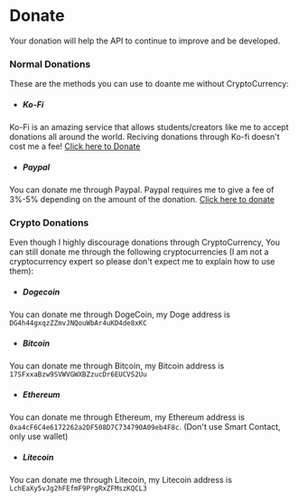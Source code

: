 # Donate
Your donation will help the API to continue to improve and be developed. 

### Normal Donations
These are the methods you can use to doante me without CryptoCurrency:

- ##### Ko-Fi
Ko-Fi is an amazing service that allows students/creators like me to accept donations all around the world. Reciving donations through Ko-fi doesn't cost me a fee! [Click here to Donate](https://ko-fi.com/pgamerx)

- ##### Paypal
You can donate me through Paypal. Paypal requires me to give a fee of 3%-5% depending on the amount of the donation. [Click here to donate](https://paypal.me/discordsheep)

### Crypto Donations
Even though I highly discourage donations through CryptoCurrency, You can still donate me through the following cryptocurrencies (I am not a cryptocurrency expert so please don't expect me to explain how to use them):

- ##### Dogecoin
You can donate me through DogeCoin, my Doge address is `DG4h44gxqzZZmvJNQouWbAr4uKD4de8xKC`

- ##### Bitcoin
You can donate me through Bitcoin, my Bitcoin address is `17SFxxaBzw9SVWVGWXBZzucDr6EUCVS2Uu`

- ##### Ethereum
You can donate me through Ethereum, my Ethereum address is `0xa4cF6C4e6172262a2DF508D7C734790A09eb4F8c`. (Don't use Smart Contact, only use wallet)

- ##### Litecoin
You can donate me through Litecoin, my Litecoin address is `LchEaXy5vJg2hFEfmF9PrgRxZFMszKQCL3`